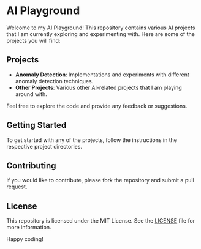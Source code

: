 # AI Playground

Welcome to my AI Playground! This repository contains various AI projects that I am currently exploring and experimenting with. Here are some of the projects you will find:

## Projects

- **Anomaly Detection**: Implementations and experiments with different anomaly detection techniques.
- **Other Projects**: Various other AI-related projects that I am playing around with.

Feel free to explore the code and provide any feedback or suggestions.

## Getting Started

To get started with any of the projects, follow the instructions in the respective project directories.

## Contributing

If you would like to contribute, please fork the repository and submit a pull request.

## License

This repository is licensed under the MIT License. See the [LICENSE](LICENSE) file for more information.

Happy coding!